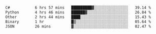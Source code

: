 <!--START_SECTION:waka-->

```txt
C#           6 hrs 57 mins   █████████▓░░░░░░░░░░░░░░░   39.14 %
Python       4 hrs 46 mins   ██████▓░░░░░░░░░░░░░░░░░░   26.84 %
Other        2 hrs 44 mins   ████░░░░░░░░░░░░░░░░░░░░░   15.43 %
Binary       1 hr            █▒░░░░░░░░░░░░░░░░░░░░░░░   05.64 %
JSON         26 mins         ▓░░░░░░░░░░░░░░░░░░░░░░░░   02.47 %
```

<!--END_SECTION:waka-->
